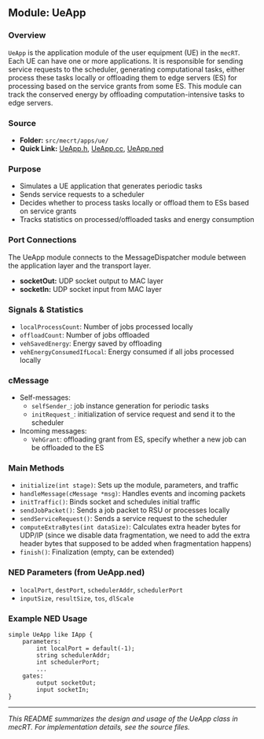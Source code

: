 ## Module: UeApp

### Overview
`UeApp` is the application module of the user equipment (UE) in the `mecRT`. Each UE can have one or more applications. It is responsible for sending service requests to the scheduler, generating computational tasks, either process these tasks locally or offloading them to edge servers (ES) for processing based on the service grants from some ES. This module can track the conserved energy by offloading computation-intensive tasks to edge servers. 

### Source
- **Folder:** `src/mecrt/apps/ue/`
- **Quick Link:** [UeApp.h](../../src/mecrt/apps/ue/UeApp.h), [UeApp.cc](../../src/mecrt/apps/ue/UeApp.cc), [UeApp.ned](../../src/mecrt/apps/ue/UeApp.ned)

### Purpose
- Simulates a UE application that generates periodic tasks
- Sends service requests to a scheduler
- Decides whether to process tasks locally or offload them to ESs based on service grants
- Tracks statistics on processed/offloaded tasks and energy consumption

### Port Connections
The UeApp module connects to the MessageDispatcher module between the application layer and the transport layer.
- **socketOut:** UDP socket output to MAC layer
- **socketIn:** UDP socket input from MAC layer

### Signals & Statistics
- `localProcessCount`: Number of jobs processed locally
- `offloadCount`: Number of jobs offloaded
- `vehSavedEnergy`: Energy saved by offloading
- `vehEnergyConsumedIfLocal`: Energy consumed if all jobs processed locally

### cMessage
- Self-messages:
    - `selfSender_`: job instance generation for periodic tasks
    - `initRequest_`: initialization of service request and send it to the scheduler
- Incoming messages:
    - `VehGrant`: offloading grant from ES, specify whether a new job can be offloaded to the ES

### Main Methods
- `initialize(int stage)`: Sets up the module, parameters, and traffic
- `handleMessage(cMessage *msg)`: Handles events and incoming packets
- `initTraffic()`: Binds socket and schedules initial traffic
- `sendJobPacket()`: Sends a job packet to RSU or processes locally
- `sendServiceRequest()`: Sends a service request to the scheduler
- `computeExtraBytes(int dataSize)`: Calculates extra header bytes for UDP/IP (since we disable data fragmentation, we need to add the extra header bytes that supposed to be added when fragmentation happens)
- `finish()`: Finalization (empty, can be extended)

### NED Parameters (from UeApp.ned)
- `localPort`, `destPort`, `schedulerAddr`, `schedulerPort`
- `inputSize`, `resultSize`, `tos`, `dlScale`

### Example NED Usage
```ned
simple UeApp like IApp {
    parameters:
        int localPort = default(-1);
        string schedulerAddr;
        int schedulerPort;
        ...
    gates:
        output socketOut;
        input socketIn;
}
```

---
*This README summarizes the design and usage of the UeApp class in mecRT. For implementation details, see the source files.*
